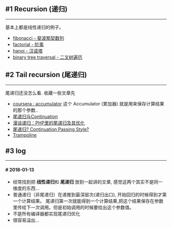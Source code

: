 ## #1 Recursion (递归)
---
基本上都是线性递归的例子。  

- [fibonacci - 斐波那契数列](fibonacci.go)
- [factorial - 阶乘](factorial.go)
- [hanoi - 汉诺塔](hanoi.go)
- [binary tree traversal - 二叉树遍历](binaryTreeTraversal.go)


## #2 Tail recursion (尾递归)
---
尾递归还没怎么看. 收藏一些文章先  
* [coursera : accumulator](https://zh.coursera.org/learn/programming-languages/lecture/4f7Tw/accumulators-for-tail-recursion) 这个 Accumulator (累加器) 就是用来保存计算结果的那个参数..
* [尾递归与Continuation](http://blog.zhaojie.me/2009/03/tail-recursion-and-continuation.html)
* [漫谈递归：PHP里的尾递归及其优化](http://www.nowamagic.net/librarys/veda/detail/2334)
* [尾递归? Continuation Passing Style?](http://www.nowamagic.net/librarys/veda/detail/2331) 
* [Trampoline](https://www.cnblogs.com/tiger-xc/p/4567276.html)

## #3 log
---
#### # 2018-01-13 
* 经常找到把 **线性递归**和 **尾递归** 放到一起讲的文章, 感觉这两个其实不是同一维度的东西...
* 普通递归（非尾递归）在递推到最深层次(递归出口), 开始回归的时候得到才第一个计算结果。 尾递归第一次就能得到一个计算结果,把这个结果保存在参数里传给下一次调用。但是初始调用的时候要给出这个参数值。
* 不是所有编译器都实现尾递归优化
* 很容易溢出...